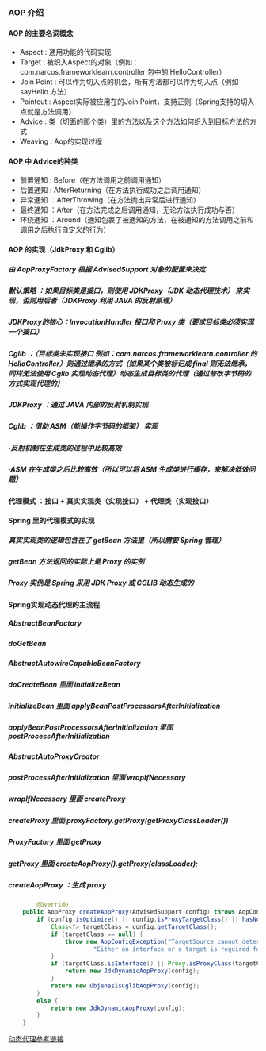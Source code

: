 ### AOP 介绍
#### AOP 的主要名词概念
* Aspect : 通用功能的代码实现 
* Target : 被织入Aspect的对象（例如：com.narcos.frameworklearn.controller 包中的 HelloController）
* Join Point : 可以作为切入点的机会，所有方法都可以作为切入点（例如 sayHello 方法）
* Pointcut : Aspect实际被应用在的Join Point，支持正则（Spring支持的切入点就是方法调用）
* Advice : 类（切面的那个类）里的方法以及这个方法如何织入到目标方法的方式
* Weaving : Aop的实现过程 
#### AOP 中 Advice的种类
* 前置通知 : Before（在方法调用之前调用通知）
* 后置通知 : AfterReturning（在方法执行成功之后调用通知）
* 异常通知 ：AfterThrowing（在方法抛出异常后进行通知）
* 最终通知 ：After（在方法完成之后调用通知，无论方法执行成功与否）
* 环绕通知 ：Around（通知包裹了被通知的方法，在被通知的方法调用之前和调用之后执行自定义的行为）
#### AOP 的实现（JdkProxy 和 Cglib）
##### 由 AopProxyFactory 根据 AdvisedSupport 对象的配置来决定
##### 默认策略 ：如果目标类是接口，则使用 JDKProxy（JDK 动态代理技术） 来实现，否则用后者（JDKProxy 利用 JAVA 的反射原理）
##### JDKProxy的核心：InvocationHandler 接口和 Proxy 类（要求目标类必须实现一个接口）
##### Cglib ：（目标类未实现接口 例如：com.narcos.frameworklearn.controller 的 HelloController）则通过继承的方式（如果某个类被标记成 final 则无法继承，同样无法使用 Cglib 实现动态代理）动态生成目标类的代理（通过修改字节码的方式实现代理的）
##### JDKProxy ：通过 JAVA 内部的反射机制实现
##### Cglib ：借助 ASM（能操作字节码的框架） 实现
##### ·反射机制在生成类的过程中比较高效
##### ·ASM 在生成类之后比较高效（所以可以将 ASM 生成类进行缓存，来解决低效问题）
#### 代理模式 ：接口 + 真实实现类（实现接口） + 代理类（实现接口）
#### Spring 里的代理模式的实现
##### 真实实现类的逻辑包含在了 getBean 方法里（所以需要 Spring 管理）
##### getBean 方法返回的实际上是 Proxy 的实例
##### Proxy 实例是 Spring 采用 JDK Proxy 或 CGLIB 动态生成的

#### Spring实现动态代理的主流程
##### AbstractBeanFactory
##### doGetBean
##### AbstractAutowireCapableBeanFactory
##### doCreateBean 里面 initializeBean
##### initializeBean 里面 applyBeanPostProcessorsAfterInitialization
##### applyBeanPostProcessorsAfterInitialization 里面 postProcessAfterInitialization
##### AbstractAutoProxyCreator 
##### postProcessAfterInitialization 里面 wrapIfNecessary 
##### wrapIfNecessary 里面 createProxy
##### createProxy 里面 proxyFactory.getProxy(getProxyClassLoader())
##### ProxyFactory 里面 getProxy
##### getProxy 里面 createAopProxy().getProxy(classLoader);
##### createAopProxy ：生成 proxy
```java
        @Override
	public AopProxy createAopProxy(AdvisedSupport config) throws AopConfigException {
		if (config.isOptimize() || config.isProxyTargetClass() || hasNoUserSuppliedProxyInterfaces(config)) {
			Class<?> targetClass = config.getTargetClass();
			if (targetClass == null) {
				throw new AopConfigException("TargetSource cannot determine target class: " +
						"Either an interface or a target is required for proxy creation.");
			}
			if (targetClass.isInterface() || Proxy.isProxyClass(targetClass)) {
				return new JdkDynamicAopProxy(config);
			}
			return new ObjenesisCglibAopProxy(config);
		}
		else {
			return new JdkDynamicAopProxy(config);
		}
	}
```
[动态代理参考链接](https://www.cnblogs.com/gonjan-blog/p/6685611.html)